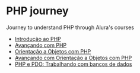 ﻿# PHP journey
 Journey to understand PHP through Alura's courses
* [Introdução ao PHP](https://cursos.alura.com.br/course/php-primeiros-passos)
* [Avançando com PHP](https://cursos.alura.com.br/course/php-arrays-strings-funcoes)
* [Orientação a Objetos com PHP](https://cursos.alura.com.br/course/php-oo-classes-metodos-atributos)
* [Avançando com Orientação a Objetos com PHP](https://cursos.alura.com.br/course/php-oo-heranca-polimorfirmo-interfaces)
* [PHP e PDO: Trabalhando com bancos de dados](https://cursos.alura.com.br/course/php-pdo-banco-de-dados)
